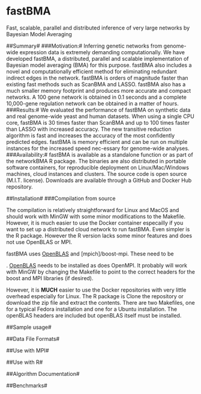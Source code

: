 # fastBMA
Fast, scalable, parallel and distributed inference of very large networks by Bayesian Model Averaging

##Summary#
###Motivation:#
Inferring genetic networks from genome-wide expression data is extremely demanding computationally. We have developed fastBMA, a distributed, parallel and scalable implementation of Bayesian model averaging (BMA) for this purpose. fastBMA also includes a novel and computationally efficient method for eliminating redundant indirect edges in the network. fastBMA is orders of magnitude faster than existing fast methods such as ScanBMA and LASSO. fastBMA also has a much smaller memory footprint and produces more accurate and compact networks. A 100 gene network is obtained in 0.1 seconds and a complete 10,000-gene regulation network can be obtained in a matter of hours. 
###Results:#
We evaluated the performance of fastBMA on synthetic data and real genome-wide yeast and human datasets. When using a single CPU core, fastBMA is 30 times faster than ScanBMA and up to 100 times faster than LASSO with increased accuracy. The new transitive reduction algorithm is fast and increases the accuracy of the most confidently predicted edges. fastBMA is memory efficient and can be run on multiple instances for the increased speed nec-essary for genome-wide analyses.
###Availability:#
fastBMA is available as a standalone function or as part of the networkBMA R package. The binaries are also distributed in portable software containers, for reproducible deployment on Linux/Mac/Windows machines, cloud instances and clusters. The source code is open source (M.I.T. license). Downloads are available through a GitHub and Docker Hub repository. 

##Installation#
###Compilation from source

The compilation is relatively straightforward for Linux and MacOS and should work with MinGW with some minor modifications to the Makefile. However, it is much easier to use the Docker container especailly if you want to set up a distributed cloud network to run fastBMA.  Even simpler is the R package. However the R version lacks some minor features and does not use OpenBLAS or MPI.

fastBMA uses [OpenBLAS](http://www.openblas.net/) and [mpich]/boost-mpi. These need to be

. [OpenBLAS](http://www.openblas.net/) needs to be installed as does OpenMPI. It probably will work with MinGW by changing the Makefile to point to the correct headers for the boost and MPI libraries (if desired). 

However, it is **MUCH** easier to use the Docker repositories with very little overhead especially for Linux. The R package is 
Clone the repository or download the zip file and extract the contents. There are two Makefiles, one for a typical Fedora installation and one for a Ubuntu installation. The openBLAS headers are included but openBLAS itself must be installed. 

##Sample usage#

##Data File Formats#

##Use with MPI#

##Use with R#

##Algorithm Documentation#

##Benchmarks#
